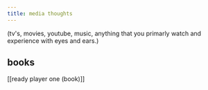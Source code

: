 ```yaml
---
title: media thoughts
---
```

(tv's, movies, youtube, music, anything that you primarly watch and experience with eyes and ears.)

## books
[[ready player one (book)]]